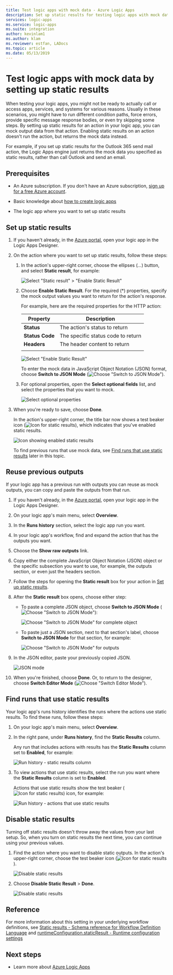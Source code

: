 ```yaml
---
title: Test logic apps with mock data - Azure Logic Apps
description: Set up static results for testing logic apps with mock data without affecting production environments
services: logic-apps
ms.service: logic-apps
ms.suite: integration
author: kevinlam1
ms.author: klam
ms.reviewer: estfan, LADocs
ms.topic: article
ms.date: 05/13/2019
---
```


# Test logic apps with mock data by setting up static results

When testing your logic apps, you might not be ready to actually 
call or access apps, services, and systems for various reasons. 
Usually in these scenarios, you might have to run different 
condition paths, force errors, provide specific message response 
bodies, or even try skipping some steps. By setting up static 
results for an action in your logic app, you can mock output 
data from that action. Enabling static results on an action 
doesn't run the action, but returns the mock data instead.

For example, if you set up static results for the Outlook 365 send 
mail action, the Logic Apps engine just returns the mock data you 
specified as static results, rather than call Outlook and send an email.

## Prerequisites

* An Azure subscription. If you don't have an Azure subscription, 
<a href="https://azure.microsoft.com/free/" target="_blank">sign up for a free Azure account</a>.

* Basic knowledge about 
[how to create logic apps](../logic-apps/quickstart-create-first-logic-app-workflow.md)

* The logic app where you want to set up static results

<a name="set-up-static-results"></a>

## Set up static results

1. If you haven't already, in the 
[Azure portal](https://portal.azure.com), 
open your logic app in the Logic Apps Designer.

1. On the action where you want to set up 
static results, follow these steps: 

   1. In the action's upper-right corner, 
   choose the ellipses (*...*) button, 
   and select **Static result**, for example:

      ![Select "Static result" > "Enable Static Result"](./media/test-logic-apps-mock-data-static-results/select-static-result.png)

   1. Choose **Enable Static Result**. For the required (*) properties, 
   specify the mock output values you want to return for the action's response.

      For example, here are the required properties for the HTTP action:

      | Property | Description |
      |----------|-------------|
      | **Status** | The action's status to return |
      | **Status Code** | The specific status code to return |
      | **Headers** | The header content to return |
      |||

      ![Select "Enable Static Result"](./media/test-logic-apps-mock-data-static-results/enable-static-result.png)

      To enter the mock data in JavaScript Object Notation (JSON) format, 
      choose **Switch to JSON Mode** (![Choose "Switch to JSON Mode"](./media/test-logic-apps-mock-data-static-results/switch-to-json-mode-button.png)).

   1. For optional properties, open the **Select optional fields** list, 
   and select the properties that you want to mock.

      ![Select optional properties](./media/test-logic-apps-mock-data-static-results/optional-properties.png)

1. When you're ready to save, choose **Done**.

   In the action's upper-right corner, the title bar now shows a test beaker icon 
   (![Icon for static results](./media/test-logic-apps-mock-data-static-results/static-results-test-beaker-icon.png)), 
   which indicates that you've enabled static results.

   ![Icon showing enabled static results](./media/test-logic-apps-mock-data-static-results/static-results-enabled.png)

   To find previous runs that use mock data, 
   see [Find runs that use static results](#find-runs-mock-data) 
   later in this topic.

<a name="reuse-sample-outputs"></a>

## Reuse previous outputs

If your logic app has a previous run with outputs 
you can reuse as mock outputs, you can copy and 
paste the outputs from that run.

1. If you haven't already, in the [Azure portal](https://portal.azure.com), 
open your logic app in the Logic Apps Designer.

1. On your logic app's main menu, select **Overview**.

1. In the **Runs history** section, 
select the logic app run you want.

1. In your logic app's workflow, find and expand 
the action that has the outputs you want.

1. Choose the **Show raw outputs** link.

1. Copy either the complete JavaScript Object Notation 
(JSON) object or the specific subsection you want to use, 
for example, the outputs section, or even just the headers section.

1. Follow the steps for opening the **Static result** 
box for your action in [Set up static results](#set-up-static-results).

1. After the **Static result** box opens, choose either step:

   * To paste a complete JSON object, choose **Switch to JSON Mode** 
   (![Choose "Switch to JSON Mode"](./media/test-logic-apps-mock-data-static-results/switch-to-json-mode-button.png)):

     ![Choose "Switch to JSON Mode" for complete object](./media/test-logic-apps-mock-data-static-results/switch-to-json-mode-button-complete.png)

   * To paste just a JSON section, next to that section's label, 
   choose **Switch to JSON Mode** for that section, for example:

     ![Choose "Switch to JSON Mode" for outputs](./media/test-logic-apps-mock-data-static-results/switch-to-json-mode-button-outputs.png)

1. In the JSON editor, paste your previously copied JSON.

   ![JSON mode](./media/test-logic-apps-mock-data-static-results/json-editing-mode.png)

1. When you're finished, choose **Done**. Or, to return 
to the designer, choose **Switch Editor Mode** 
(![Choose "Switch Editor Mode"](./media/test-logic-apps-mock-data-static-results/switch-editor-mode-button.png)).

<a name="find-runs-mock-data"></a>

## Find runs that use static results

Your logic app's runs history identifies the runs where 
the actions use static results. To find these runs, 
follow these steps:

1. On your logic app's main menu, select **Overview**. 

1. In the right pane, under **Runs history**, 
find the **Static Results** column. 

   Any run that includes actions with results has 
   the **Static Results** column set to **Enabled**, 
   for example:

   ![Run history - static results column](./media/test-logic-apps-mock-data-static-results/run-history.png)

1. To view actions that use static results, select the run you want 
where the **Static Results** column is set to **Enabled**.

   Actions that use static results show the test beaker 
   (![Icon for static results](./media/test-logic-apps-mock-data-static-results/static-results-test-beaker-icon.png)) icon, for example:

   ![Run history - actions that use static results](./media/test-logic-apps-mock-data-static-results/static-results-enabled-run-details.png)

## Disable static results

Turning off static results doesn't throw away the 
values from your last setup. So, when you turn on 
static results the next time, you can continue 
using your previous values.

1. Find the action where you want to disable static outputs. 
In the action's upper-right corner, choose the test beaker icon (![Icon for static results](./media/test-logic-apps-mock-data-static-results/static-results-test-beaker-icon.png)).

   ![Disable static results](./media/test-logic-apps-mock-data-static-results/disable-static-results.png)

1. Choose **Disable Static Result** > **Done**.

   ![Disable static results](./media/test-logic-apps-mock-data-static-results/disable-static-results-button.png)

## Reference

For more information about this setting in your underlying workflow definitions, see [Static results - Schema reference for Workflow Definition Language](../logic-apps/logic-apps-workflow-definition-language.md#static-results) and [runtimeConfiguration.staticResult - Runtime configuration settings](../logic-apps/logic-apps-workflow-actions-triggers.md#runtime-configuration-settings)

## Next steps

* Learn more about [Azure Logic Apps](../logic-apps/logic-apps-overview.md)